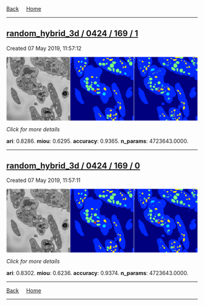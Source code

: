 
[Back](..)&nbsp;&nbsp;&nbsp;&nbsp;&nbsp;[Home](https://leapmanlab.github.io/snapshots)

---

<div class="summary"><a href="1"><h2>random_hybrid_3d / 0424 / 169 / 1</h2></a><p>Created 07 May 2019, 11:57:12
</p><a href="1"><img src="1/media/summary.png" align="center"></a><p>
<i>Click for more details</i>
</p></div>

**ari**: 0.8286. **miou**: 0.6295. **accuracy**: 0.9365. **n_params**: 4723643.0000. 

---

<div class="summary"><a href="0"><h2>random_hybrid_3d / 0424 / 169 / 0</h2></a><p>Created 07 May 2019, 11:57:11
</p><a href="0"><img src="0/media/summary.png" align="center"></a><p>
<i>Click for more details</i>
</p></div>

**ari**: 0.8302. **miou**: 0.6236. **accuracy**: 0.9374. **n_params**: 4723643.0000. 

---

[Back](..)&nbsp;&nbsp;&nbsp;&nbsp;&nbsp;[Home](https://leapmanlab.github.io/snapshots)

---